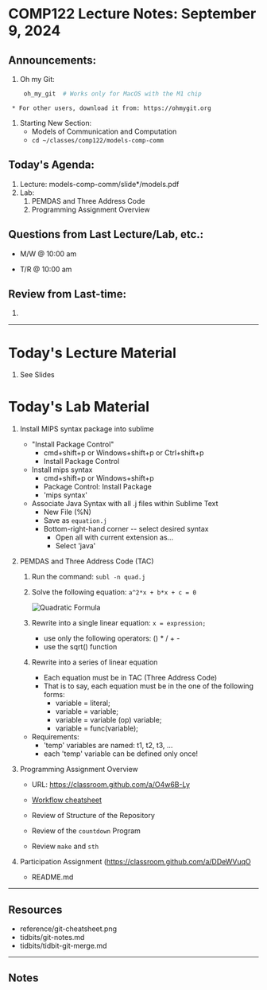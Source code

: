 # COMP122 Lecture Notes: September 9, 2024

## Announcements:
   1. Oh my Git:  
      ```bash
       oh_my_git  # Works only for MacOS with the M1 chip
      ```
     * For other users, download it from: https://ohmygit.org

   1. Starting New Section:  
      - Models of Communication and Computation
      - `cd ~/classes/comp122/models-comp-comm`

## Today's Agenda:
   1. Lecture: models-comp-comm/slide*/models.pdf
   1. Lab:
      1. PEMDAS and Three Address Code
      1. Programming Assignment Overview


## Questions from Last Lecture/Lab, etc.:
   * M/W @ 10:00 am

   * T/R @ 10:00 am


## Review from Last-time:

   1. 

---
# Today's Lecture Material

  1. See Slides


# Today's Lab Material

  1. Install MIPS syntax package into sublime
     - "Install Package Control"
        * cmd+shift+p  or Windows+shift+p or Ctrl+shift+p
        * Install Package Control
      - Install mips syntax
        * cmd+shift+p or Windows+shift+p
        * Package Control: Install Package 
        * 'mips syntax'
      - Associate Java Syntax with all .j files within Sublime Text
        * New File (%N)
        * Save as `equation.j`
        * Bottom-right-hand corner -- select desired syntax
          - Open all with current extension as...
          - Select 'java'

  1. PEMDAS and Three Address Code (TAC)
     1. Run the command:  `subl -n quad.j`

     1. Solve the following equation:  ``a^2*x + b*x + c = 0``

        ![Quadratic Formula](quadratic_formula.png)

     1. Rewrite into a single linear equation: ``x = expression;``
        - use only the following operators: () * / + -
        - use the sqrt() function

     1. Rewrite into a series of linear equation
        - Each equation must be in TAC (Three Address Code)
        - That is to say, each equation must be in the one of the following forms:
          * variable = literal;
          * variable = variable;
          * variable = variable (op) variable;
          * variable = func(variable);

     * Requirements:
       - 'temp' variables are named: t1, t2, t3, ...
       - each 'temp' variable can be defined only once!

  1. Programming Assignment Overview
     - URL: https://classroom.github.com/a/O4w6B-Ly
     - [Workflow cheatsheet](../reference/programming_workflow.md)

     - Review of Structure of the Repository
     - Review of the `countdown` Program
     - Review `make` and `sth`


  1. Participation Assignment (https://classroom.github.com/a/DDeWVuqO
     - README.md

---
## Resources
   * reference/git-cheatsheet.png
   * tidbits/git-notes.md
   * tidbits/tidbit-git-merge.md 

---
<!-- This section for student's to place their own notes. -->
<!-- This section will not be updated by the Professor.   -->

## Notes  



